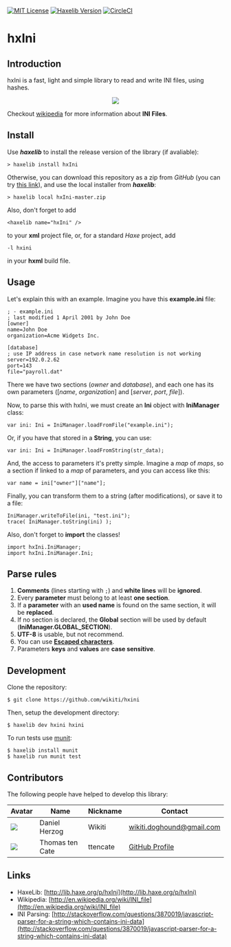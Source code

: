 [![MIT License](https://img.shields.io/badge/license-MIT-blue.svg?style=flat)](LICENSE.md) [![Haxelib Version](https://img.shields.io/github/tag/wikiti/hxIni.svg?style=flat&label=haxelib)](http://lib.haxe.org/p/hxIni/)  [![CircleCI](https://circleci.com/gh/wikiti/hxIni.svg?style=shield)](https://circleci.com/gh/wikiti/hxIni)

# hxIni

## Introduction
hxIni is a fast, light and simple library to read and write INI files, using hashes.

<div align="center">
  <img src="https://raw.githubusercontent.com/wikiti/hxIni/master/doc/icon.png" />
</div>

Checkout [wikipedia](http://en.wikipedia.org/wiki/INI_file) for more information about **INI Files**.

## Install
Use ***haxelib*** to install the release version of the library (if avaliable):

	> haxelib install hxIni

Otherwise, you can download this repository as a zip from *GitHub* (you can try [this link](https://github.com/wikiti/hxIni/archive/master.zip)), and use the local installer from ***haxelib***:

    > haxelib local hxIni-master.zip

Also, don't forget to add

    <haxelib name="hxIni" />

to your **xml** project file, or, for a standard *Haxe* project, add

    -l hxini

in your **hxml** build file.

## Usage

Let's explain this with an example. Imagine you have this **example.ini** file:

	; - example.ini
    ; last modified 1 April 2001 by John Doe
    [owner]
    name=John Doe
    organization=Acme Widgets Inc.

    [database]
    ; use IP address in case network name resolution is not working
    server=192.0.2.62
    port=143
    file="payroll.dat"

There we have two sections (*owner* and *database*), and each one has its own parameters ([*name*, *organization*] and [*server*, *port*, *file*]).

Now, to parse this with hxIni, we must create an **Ini** object with **IniManager** class:

    var ini: Ini = IniManager.loadFromFile("example.ini");

Or, if you have that stored in a **String**, you can use:

    var ini: Ini = IniManager.loadFromString(str_data);

And, the access to parameters it's pretty simple. Imagine a *map* of *maps*, so a section if linked to a *map* of parameters, and you can access like this:

    var name = ini["owner"]["name"];

Finally, you can transform them to a string (after modifications), or save it to a file:

    IniManager.writeToFile(ini, "test.ini");
    trace( IniManager.toString(ini) );

Also, don't forget to **import** the classes!

    import hxIni.IniManager;
    import hxIni.IniManager.Ini;

## Parse rules
1. **Comments** (lines starting with `;`) and **white lines** will be **ignored**.
2. Every **parameter** must belong to at least **one section**.
3. If a **parameter** with an **used name** is found on the same section, it will be **replaced**.
4. If no section is declared, the **Global** section will be used by default (**IniManager.GLOBAL_SECTION**).
5. **UTF-8** is usable, but not recommend.
6. You can use **[Escaped characters](http://en.wikipedia.org/wiki/INI_file#Escape_characters)**.
7. Parameters **keys** and **values** are **case sensitive**.

## Development

Clone the repository:

```shell
$ git clone https://github.com/wikiti/hxini
```

Then, setup the development directory:

```shell
$ haxelib dev hxini hxini
```

To run tests use [munit](https://github.com/massiveinteractive/MassiveUnit):

```shell
$ haxelib install munit
$ haxelib run munit test
```

## Contributors

The following people have helped to develop this library:

| Avatar  | Name          | Nickname  | Contact              |
| ------- | ------------- | --------- | ------------------ |
| ![](https://gravatar.com/avatar/2ae6d81e0605177ba9e17b19f54e6b6c?s=64)  | Daniel Herzog | Wikiti | [wikiti.doghound@gmail.com](mailto:wikiti.doghound@gmail.com)
| ![](https://avatars1.githubusercontent.com/u/90930?s=64)  | Thomas ten Cate | ttencate | [GitHub Profile](https://github.com/ttencate)

## Links

- HaxeLib: [http://lib.haxe.org/p/hxIni](http://lib.haxe.org/p/hxIni)
- Wikipedia: [http://en.wikipedia.org/wiki/INI_file](http://en.wikipedia.org/wiki/INI_file)
- INI Parsing: [http://stackoverflow.com/questions/3870019/javascript-parser-for-a-string-which-contains-ini-data](http://stackoverflow.com/questions/3870019/javascript-parser-for-a-string-which-contains-ini-data)
